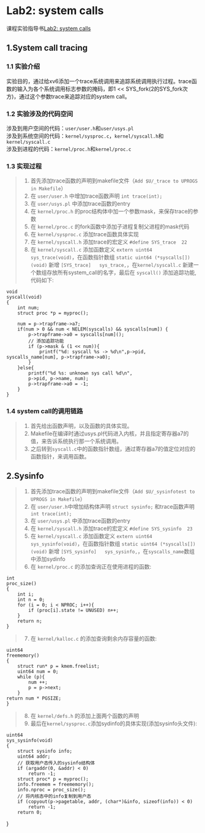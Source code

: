 # Lab2: system calls
课程实验指导书[Lab2: system calls](https://pdos.csail.mit.edu/6.828/2020/labs/syscall.html)
## 1.System call tracing
### 1.1 实验介绍
实验目的，通过给xv6添加一个trace系统调用来追踪系统调用执行过程。trace函数的输入为各个系统调用标志参数的掩码，即1 << SYS_fork(2的SYS_fork次方)，通过这个参数trace来追踪对应的system call。  
### 1.2 实验涉及的代码空间
涉及到用户空间的代码：`user/user.h`和`user/usys.pl`  
涉及到系统空间的代码：`kernel/sysproc.c`，`kernel/syscall.h`和`kernel/syscall.c`  
涉及到进程的代码：`kernel/proc.h`和`kernel/proc.c`  
### 1.3 实现过程
>1. 首先添加trace函数的声明到makefile文件（`Add $U/_trace to UPROGS in Makefile`）
>2. 在 `user/user.h` 中增加trace函数声明 `int trace(int);`
>3. 在 `user/usys.pl` 中添加trace函数的entry
>4. 在 `kernel/proc.h` 的proc结构体中加一个参数mask，来保存trace的参数
>5. 在 `kernel/proc.c` 的fork函数中添加子进程复制父进程的mask代码
>6. 在 `kernel/sysproc.c` 添加trace函数具体实现
>7. 在 `kernel/syscall.h` 添加trace的宏定义 `#define SYS_trace  22`
>8. 在 `kernel/syscall.c` 添加函数定义 `extern uint64 sys_trace(void)`，在函数指针数组 `static uint64 (*syscalls[])(void)` 新增 `[SYS_trace]   sys_trace,`，在`kernel/syscall.c` 新建一个数组存放所有system_call的名字，最后在 `syscall()` 添加追踪功能,代码如下:

    void
    syscall(void)
    {
        int num;
        struct proc *p = myproc();

        num = p->trapframe->a7;
        if(num > 0 && num < NELEM(syscalls) && syscalls[num]) {
            p->trapframe->a0 = syscalls[num]();
            // 添加追踪功能
            if (p->mask & (1 << num)){
                printf("%d: syscall %s -> %d\n",p->pid, syscalls_name[num], p->trapframe->a0);
            }
        }else{
            printf("%d %s: unknown sys call %d\n",
            p->pid, p->name, num);
            p->trapframe->a0 = -1;
        }
    }
### 1.4 system call的调用链路
>1. 首先给出函数声明，以及函数的具体实现。
>2. Makefile在编译时通过usys.pl代码进入内核，并且指定寄存器a7的值，来告诉系统执行那一个系统调用。
>3. 之后转到`syscall.c`中的函数指针数组，通过寄存器a7的值定位对应的函数指针，来调用函数。
## 2.Sysinfo

>1. 首先添加trace函数的声明到makefile文件（`Add $U/_sysinfotest to UPROGS in Makefile`）
>2. 在 `user/user.h`中增加结构体声明 `struct sysinfo;` 和trace函数声明 `int trace(int);`
>3. 在 `user/usys.pl` 中添加trace函数的entry
>4. 在 `kernel/syscall.h` 添加trace的宏定义 `#define SYS_sysinfo  23`
>5. 在 `kernel/syscall.c` 添加函数定义 `extern uint64 sys_sysinfo(void)`，在函数指针数组 `static uint64 (*syscalls[])(void)` 新增 `[SYS_sysinfo]   sys_sysinfo,`，在`syscalls_name`数组中添加sydinfo
>6. 在 `kernel/proc.c` 的添加查询正在使用进程的函数:

    int
    proc_size()
    {
        int i;
        int n = 0;
        for (i = 0; i < NPROC; i++){
            if (proc[i].state != UNUSED) n++;
        }
        return n;
    }
>7. 在 `kernel/kalloc.c` 的添加查询剩余内存容量的函数:

    uint64 
    freememory()
    {
        struct run* p = kmem.freelist;
        uint64 num = 0;
        while (p){
            num ++;
            p = p->next;
        }
    return num * PGSIZE;
    }
>8. 在 `kernel/defs.h` 的添加上面两个函数的声明
>9. 最后在`kernel/sysproc.c`添加sydinfo的具体实现(添加sysinfo头文件):

    uint64
    sys_sysinfo(void)
    {
        struct sysinfo info;
        uint64 addr;
        // 获取用户态传入的sysinfo结构体
        if (argaddr(0, &addr) < 0) 
            return -1;
        struct proc* p = myproc();
        info.freemem = freememory();
        info.nproc = proc_size();
        // 将内核态中的info复制到用户态
        if (copyout(p->pagetable, addr, (char*)&info, sizeof(info)) < 0)
            return -1;
        return 0;
}





